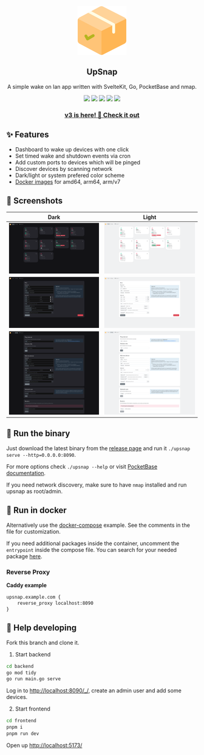 <div align="center" width="100%">
    <img src="frontend/static/favicon.png" width="128" />
</div>

<div align="center" width="100%">
    <h2>UpSnap</h2>
    <p>A simple wake on lan app written with SvelteKit, Go, PocketBase and nmap.</p>
    <a target="_blank" href="https://github.com/seriousm4x/upsnap"><img src="https://img.shields.io/github/stars/seriousm4x/upsnap" /></a>
    <a target="_blank" href="https://github.com/seriousm4x/UpSnap/releases"><img src="https://img.shields.io/github/downloads/seriousm4x/upsnap/total" /></a>
    <a target="_blank" href="https://github.com/seriousm4x/UpSnap/releases"><img src="https://img.shields.io/github/v/release/seriousm4x/upsnap?display_name=tag" /></a>
    <a target="_blank" href="https://github.com/seriousm4x/UpSnap/actions"><img src="https://github.com/seriousm4x/upsnap/actions/workflows/deploy.yml/badge.svg?event=push" /></a>
    <a target="_blank" href="https://github.com/seriousm4x/UpSnap/commits/master"><img src="https://img.shields.io/github/last-commit/seriousm4x/upsnap" /></a>
    <h3><a href="https://github.com/seriousm4x/UpSnap/releases/tag/3.0.0">v3 is here! 🤩 Check it out</a></h3>
</div>

## ✨ Features

- Dashboard to wake up devices with one click
- Set timed wake and shutdown events via cron
- Add custom ports to devices which will be pinged
- Discover devices by scanning network
- Dark/light or system prefered color scheme
- [Docker images](https://github.com/seriousm4x/UpSnap/pkgs/container/upsnap) for amd64, arm64, arm/v7

## 📸 Screenshots

| Dark                           | Light                           |
| ------------------------------ | ------------------------------- |
| ![](/assets/home_dark.png)     | ![](/assets/home_light.png)     |
| ![](/assets/device_dark.png)   | ![](/assets/device_light.png)   |
| ![](/assets/settings_dark.png) | ![](/assets/settings_light.png) |

## 🚀 Run the binary

Just download the latest binary from the [release page](https://github.com/seriousm4x/UpSnap/releases) and run it `./upsnap serve --http=0.0.0.0:8090`.

For more options check `./upsnap --help` or visit [PocketBase documentation](https://pocketbase.io/docs).

If you need network discovery, make sure to have `nmap` installed and run upsnap as root/admin.

## 🐳 Run in docker

Alternatively use the [docker-compose](docker-compose.yml) example. See the comments in the file for customization.

If you need additional packages inside the container, uncomment the `entrypoint` inside the compose file. You can search for your needed package [here](https://pkgs.alpinelinux.org/packages).

### Reverse Proxy

**Caddy example**

```
upsnap.example.com {
    reverse_proxy localhost:8090
}
```

## 🔧 Help developing

Fork this branch and clone it.

1. Start backend

```sh
cd backend
go mod tidy
go run main.go serve
```

Log in to [http://localhost:8090/\_/](http://localhost:8090/_/), create an admin user and add some devices.

2. Start frontend

```sh
cd frontend
pnpm i
pnpm run dev
```

Open up [http://localhost:5173/](http://localhost:5173/)
